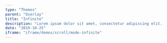 ```yaml
---
type: "Themes"
parent: "Overlay"
title: "Infinite"
description: "Lorem ipsum dolor sit amet, consectetur adipiscing elit. Nunc tempus laoreet leo sit amet iaculis."
date: "2019-10-25"
iframe: "iframe/demos/scroll/mode-infinite"
---
```

